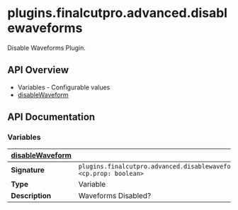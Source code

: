 # plugins.finalcutpro.advanced.disablewaveforms

Disable Waveforms Plugin.

## API Overview
* Variables - Configurable values
 * [disableWaveform](#disableWaveform)

## API Documentation

### Variables

| [disableWaveform](#disableWaveform)         |                                                                                     |
| --------------------------------------------|-------------------------------------------------------------------------------------|
| **Signature**                               | `plugins.finalcutpro.advanced.disablewaveforms.disableWaveform <cp.prop: boolean>`                                                                    |
| **Type**                                    | Variable                                                                     |
| **Description**                             | Waveforms Disabled?                                                                     |

